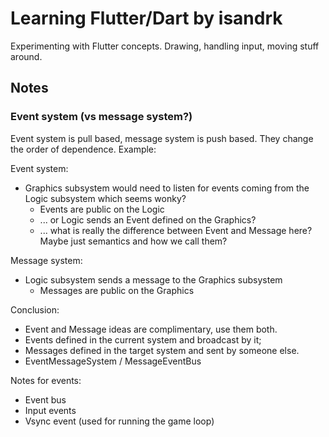 # Learning Flutter/Dart by isandrk

Experimenting with Flutter concepts. Drawing, handling input, moving stuff around.

## Notes

### Event system (vs message system?)

Event system is pull based, message system is push based. They change the order of dependence. Example:

Event system:
* Graphics subsystem would need to listen for events coming from the Logic subsystem which seems wonky?
  * Events are public on the Logic
  * ... or Logic sends an Event defined on the Graphics?
  * ... what is really the difference between Event and Message here? Maybe just semantics and how we call them?

Message system:
* Logic subsystem sends a message to the Graphics subsystem
  * Messages are public on the Graphics

Conclusion:
* Event and Message ideas are complimentary, use them both.
* Events defined in the current system and broadcast by it;
* Messages defined in the target system and sent by someone else.
* EventMessageSystem / MessageEventBus

Notes for events:
* Event bus
* Input events
* Vsync event (used for running the game loop)
